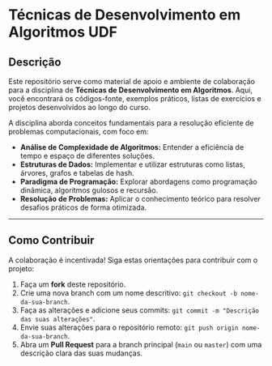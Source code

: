# Técnicas de Desenvolvimento em Algoritmos UDF

## Descrição

Este repositório serve como material de apoio e ambiente de colaboração para a disciplina de **Técnicas de Desenvolvimento em Algoritmos**. Aqui, você encontrará os códigos-fonte, exemplos práticos, listas de exercícios e projetos desenvolvidos ao longo do curso.

A disciplina aborda conceitos fundamentais para a resolução eficiente de problemas computacionais, com foco em:
* **Análise de Complexidade de Algoritmos:** Entender a eficiência de tempo e espaço de diferentes soluções.
* **Estruturas de Dados:** Implementar e utilizar estruturas como listas, árvores, grafos e tabelas de hash.
* **Paradigma de Programação:** Explorar abordagens como programação dinâmica, algoritmos gulosos e recursão.
* **Resolução de Problemas:** Aplicar o conhecimento teórico para resolver desafios práticos de forma otimizada.

---
## Como Contribuir

A colaboração é incentivada! Siga estas orientações para contribuir com o projeto:

1. Faça um **fork** deste repositório.
2. Crie uma nova branch com um nome descritivo: `git checkout -b nome-da-sua-branch`.
3. Faça as alterações e adicione seus commits: `git commit -m "Descrição das suas alterações"`.
4. Envie suas alterações para o repositório remoto: `git push origin nome-da-sua-branch`.
5. Abra um **Pull Request** para a branch principal (`main` ou `master`) com uma descrição clara das suas mudanças.
